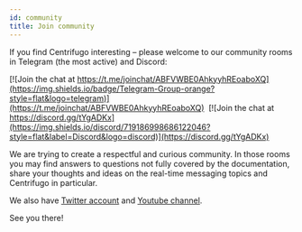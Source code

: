 ```yaml
---
id: community
title: Join community
---
```


If you find Centrifugo interesting – please welcome to our community rooms in Telegram (the most active) and Discord:

[![Join the chat at https://t.me/joinchat/ABFVWBE0AhkyyhREoaboXQ](https://img.shields.io/badge/Telegram-Group-orange?style=flat&logo=telegram)](https://t.me/joinchat/ABFVWBE0AhkyyhREoaboXQ) &nbsp;[![Join the chat at https://discord.gg/tYgADKx](https://img.shields.io/discord/719186998686122046?style=flat&label=Discord&logo=discord)](https://discord.gg/tYgADKx)

We are trying to create a respectful and curious community. In those rooms you may find answers to questions not fully covered by the documentation, share your thoughts and ideas on the real-time messaging topics and Centrifugo in particular.  

We also have [Twitter account](https://x.com/centrifugalabs) and [Youtube channel](https://www.youtube.com/channel/UCdQmdbYM5pzqrrRFmt6KA1Q).

See you there!
